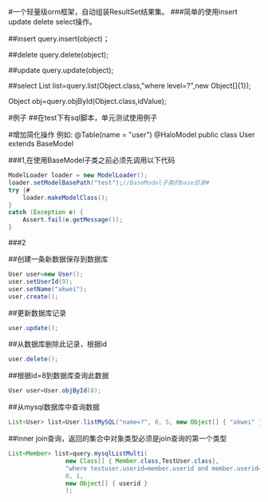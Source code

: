 #一个轻量级orm框架，自动组装ResultSet结果集。
###简单的使用insert update delete select操作。

##insert
query.insert(object)；

##delete
query.delete(object);

##update
query.update(object);

##select
List<Object> list=query.list(Object.class,"where level=?",new Object[]{1});

Object obj=query.objById(Object.class,idValue);

#例子
##在test下有sql脚本，单元测试使用例子

#增加简化操作
例如:
@Table(name = "user")
@HaloModel
public class User extends BaseModel

###1,在使用BaseModel子类之前必须先调用以下代码
```java
ModelLoader loader = new ModelLoader();
loader.setModelBasePath("test");//BaseModel子类的base目录#
try {#
	loader.makeModelClass();
}
catch (Exception e) {
	Assert.fail(e.getMessage());
}
```

###2

##创建一条新数据保存到数据库
```java
User user=new User();
user.setUserId(9);
user.setName("akwei");
user.create();
```

##更新数据库记录
```java
user.update();
```

##从数据库删除此记录，根据id
```java
user.delete();
```

##根据id=8到数据库查询此数据
```java
User user=User.objById(8);
```

##从mysql数据库中查询数据
```java
List<User> list=User.listMySQL("name=?", 0, 5, new Object[] { "akwei" });
```

##inner join查询，返回的集合中对象类型必须是join查询的第一个类型
```java
List<Member> list=query.mysqlListMulti(
				new Class[] { Member.class,TestUser.class},
				"where testuser.userid=member.userid and member.userid=? order by member.userid asc",
				0, 1,
				new Object[] { userid }
				);
```
	

